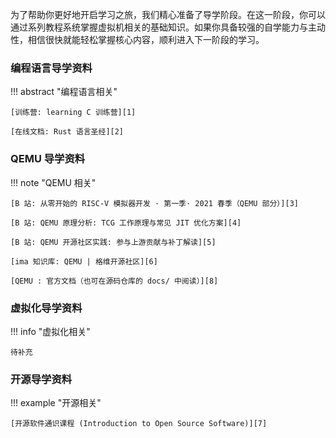 
为了帮助你更好地开启学习之旅，我们精心准备了导学阶段。在这一阶段，你可以通过系列教程系统掌握虚拟机相关的基础知识。如果你具备较强的自学能力与主动性，相信很快就能轻松掌握核心内容，顺利进入下一阶段的学习。

### 编程语言导学资料

!!! abstract "编程语言相关"

    [训练营: learning C 训练营][1]

    [在线文档: Rust 语言圣经][2]

### QEMU 导学资料

!!! note "QEMU 相关"

    [B 站: 从零开始的 RISC-V 模拟器开发 · 第一季· 2021 春季（QEMU 部分）][3]

    [B 站: QEMU 原理分析: TCG 工作原理与常见 JIT 优化方案][4]

    [B 站: QEMU 开源社区实践: 参与上游贡献与补丁解读][5]

    [ima 知识库: QEMU | 格维开源社区][6]

    [QEMU : 官方文档（也可在源码仓库的 docs/ 中阅读）][8]

### 虚拟化导学资料

!!! info "虚拟化相关"

    待补充

### 开源导学资料

!!! example "开源相关"

    [开源软件通识课程 (Introduction to Open Source Software)][7]

[1]: https://opencamp.ai/C
[2]: https://course.rs/about-book.html
[3]: https://www.bilibili.com/video/BV12Z4y1c74c/?vd_source=32a59d44033b6a74e27f55b17e7b394d&spm_id_from=333.788.videopod.episodes&p=5
[4]: https://www.bilibili.com/video/BV1PmSEYtETA/
[5]: https://www.bilibili.com/video/BV11Cq6YxE8U
[6]: https://ima.qq.com/wiki/?shareId=70cb647d4024402dccc94b947c210de2e5c65c68559c166da7ee1a3d9a714e5e
[7]: https://oss.hust.openatom.club/
[8]: https://www.qemu.org/docs/master/
